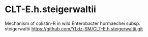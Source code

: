# CLT-E.h.steigerwaltii
Mechanism of colistin-R in wild Enterobacter hormaechei subsp. steigerwaltii 
https://github.com/YLdz-SM/CLT-E.h.steigerwaltii.git

